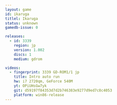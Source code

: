 ```yaml
---
layout: game
id: ikaruga
titlel: Ikaruga
status: unknown
gamedb-issue: 0

releases:
  - id: 3339
    region: jp
    version: 1.002
    discs: 1
    medium: gdrom

videos:
  - fingerprint: 3339 GD-ROM1/1 jp
    title: Intro auto run
    hw: i7 2720qm, GeForce 540M
    yt: OPiUHsGw7yk
    git: d59197f84353d7d2b746383e9277d9ed7c8c4053
    platform: win86-release
---
```


